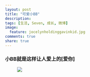 ```yaml
---
layout: post
title: "可爱小BB"
description: 
tags: [生活, Seven, 成长, 微博]
image:
  feature: jocelynholdinggavinkid.jpg
comments: true
share: true
---
```


### 小BB就是这样让人爱上的[爱你] ###


<figure>
  <a  href="{{ site.url }}/images/2014-03-18.jpg">
  <img src="{{ site.url }}/images/2014-03-18.jpg">
  </a>
</figure>